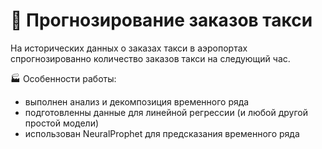# 🚕 Прогнозирование заказов такси

На исторических данных о заказах такси в аэропортах спрогнозированно количество заказов такси на следующий час.

🏭 Особенности работы: 
* выполнен анализ и декомпозиция временного ряда
* подготовленны данные для линейной регрессии (и любой другой простой модели)
* использован NeuralProphet для предсказания временного ряда
